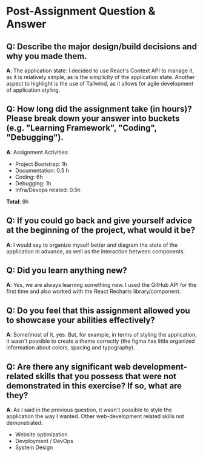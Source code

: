 # Post-Assignment Question & Answer

## Q: Describe the major design/build decisions and why you made them.

**A**: The application state: I decided to use React's Context API to manage it, as it is relatively simple, as is the simplicity of the application state. Another aspect to highlight is the use of Tailwind, as it allows for agile development of application styling.

## Q: How long did the assignment take (in hours)? Please break down your answer into buckets (e.g. "Learning Framework", "Coding", "Debugging").

**A**:
Assignment Activities:

- Project Bootstrap: 1h
- Documentation: 0.5 h
- Coding: 6h
- Debugging: 1h
- Infra/Devops related: 0.5h

**Total**: 9h

## Q: If you could go back and give yourself advice at the beginning of the project, what would it be?

**A**: I would say to organize myself better and diagram the state of the application in advance, as well as the interaction between components.

## Q: Did you learn anything new?

**A**: Yes, we are always learning something new. I used the GitHub API for the first time and also worked with the React Recharts library/component.

## Q: Do you feel that this assignment allowed you to showcase your abilities effectively?

**A**: Some/most of it, yes. But, for example, in terms of styling the application, it wasn't possible to create a theme correctly (the figma has little organized information about colors, spacing and typography).

## Q: Are there any significant web development-related skills that you possess that were not demonstrated in this exercise? If so, what are they?

**A**: As I said in the previous question, it wasn't possible to style the application the way I wanted.
Other web-development related skills not demonstrated:

- Website optimization
- Devployment / DevOps
- System Design

